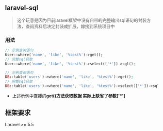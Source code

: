 ## laravel-sql

> 这个玩意是因为目前laravel框架中没有自带的完整输出sql语句的封装方法，查阅资料后决定封装成扩展，嫁接到系统项目中

### 用法

```php
// 示例查询语句
User::where('name', 'like', '%test%')->get();
// 完整sql获取 
User::where('name', 'like', '%test%')->select(['*'])->sql();

// 示例查询语句
DB::table('users')->where('name', 'like', '%test%')->get();
// 完整sql获取
DB::table('users')->where('name', 'like', '%test%')->select(['*'])->sql();
```

- 上述示例中直接的**get()**方法获取数据 实际上缺省了参数**['*']**

## 框架要求

Laravel >= 5.5

